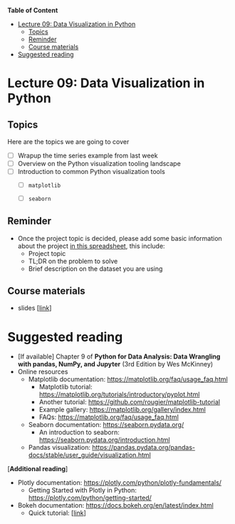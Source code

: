 
**Table of Content**
- [Lecture 09: Data Visualization in Python](#lecture-09-data-visualization-in-python)
  - [Topics](#topics)
  - [Reminder](#reminder)
  - [Course materials](#course-materials)
- [Suggested reading](#suggested-reading)

# Lecture 09: Data Visualization in Python

## Topics
Here are the topics we are going to cover
* [ ] Wrapup the time series example from last week
* [ ] Overview on the Python visualization tooling landscape
* [ ] Introduction to common Python visualization tools
  * [ ] `matplotlib`
  * [ ] `seaborn`


## Reminder
* Once the project topic is decided, please add some basic information about the project [in this spreadsheet](https://docs.google.com/spreadsheets/d/1saqpPBTxzrt3psHvAHib7dluA2XkuX8TGL4W8BB-9Hk/edit?usp=sharing), this include:
  * Project topic
  * TL;DR on the problem to solve
  * Brief description on the dataset you are using


## Course materials
* slides [[link](TBD)]

# Suggested reading
* [If available] Chapter 9 of **Python for Data Analysis: Data Wrangling with pandas, NumPy, and Jupyter** (3rd Edition by Wes McKinney)
* Online resources
  * Matplotlib  documentation: https://matplotlib.org/faq/usage_faq.html
      * Matplotlib  tutorial: https://matplotlib.org/tutorials/introductory/pyplot.html
      * Another tutorial: https://github.com/rougier/matplotlib-tutorial
      * Example gallery: https://matplotlib.org/gallery/index.html
      * FAQs: https://matplotlib.org/faq/usage_faq.html
  * Seaborn  documentation: https://seaborn.pydata.org/
      * An introduction to seaborn: https://seaborn.pydata.org/introduction.html
  * Pandas visualization: https://pandas.pydata.org/pandas-docs/stable/user_guide/visualization.html

[**Additional reading**]
* Plotly documentation: https://plotly.com/python/plotly-fundamentals/
    * Getting Started with Plotly in Python: https://plotly.com/python/getting-started/
* Bokeh documentation: https://docs.bokeh.org/en/latest/index.html
    * Quick tutorial: [[link](https://mybinder.org/v2/gh/bokeh/bokeh-notebooks/master?filepath=tutorial%2F00%20-%20Introduction%20and%20Setup.ipynb)]
 
